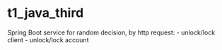 # t1_java_third
Spring Boot service for random decision, by http request: 
    - unlock/lock client
    - unlock/lock account
